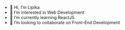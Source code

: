 - 👋 Hi, I’m Lipika
- 👀 I’m interested in Web Development
- 🌱 I’m currently learning ReactJS
- 💞️ I’m looking to collaborate on Front-End Development

<!---
Lipika0-531/Lipika0-531 is a ✨ special ✨ repository because its `README.md` (this file) appears on your GitHub profile.
You can click the Preview link to take a look at your changes.
--->

